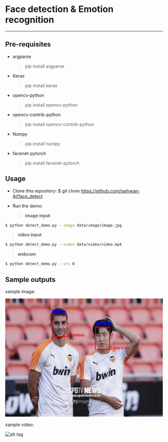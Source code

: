 # Face detection & Emotion recognition
------------------------------------------------

## Pre-requisites

* argparse
    > pip install argparse
* Keras
    > pip install keras
* opencv-python
    > pip install opencv-python
* opencv-contrib-python
    > pip install opencv-contrib-python
* Numpy
    > pip install numpy
* facenet-pytorch
    > pip install facenet-pytorch

## Usage

* Clone this repository: $ git clone https://github.com/jaehwan-AI/face_detect

* Run the demo:

  >**image input**
```bash
$ python detect_demo.py --image data/image/image.jpg
```

   >**video input**
```bash
$ python detect_demo.py --video data/video/video.mp4
```

   >**webcam**
```bash
$ python detect_demo.py --src 0
```

## Sample outputs

sample image:

![alt tag](sample/sample1.jpg)

sample video:

![alt tag](sample/sample2.gif)

